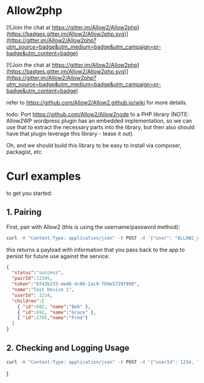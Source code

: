 # Allow2php

[![Join the chat at https://gitter.im/Allow2/Allow2php](https://badges.gitter.im/Allow2/Allow2php.svg)](https://gitter.im/Allow2/Allow2php?utm_source=badge&utm_medium=badge&utm_campaign=pr-badge&utm_content=badge)

[![Join the chat at https://gitter.im/Allow2/Allow2php](https://badges.gitter.im/Allow2/Allow2php.svg)](https://gitter.im/Allow2/Allow2php?utm_source=badge&utm_medium=badge&utm_campaign=pr-badge&utm_content=badge)

refer to https://github.com/Allow2/Allow2.github.io/wiki for more details.

todo: Port https://github.com/Allow2/Allow2node to a PHP library
(NOTE: Allow2WP wordpress plugin has an embedded implementation, so we can use that to extract the necessary parts into the library, but then also should have that plugin leverage this library - tease it out)

Oh, and we should build this library to be easy to install via composer, packagist, etc

# Curl examples

to get you started:

## 1. Pairing

First, pair with Allow2 (this is using the username/password method):

```sh
curl -H "Content-Type: application/json" -X POST -d '{"user": "ALLOW2_ACCOUNT_EMAIL", "pass":"ALLOW2_ACCOUNT_PASS", "deviceToken": "jJ5GOIaJ028Ywt6K", "name":"Test Device 1" }' https://app.allow2.com:8443/api/pairDevice
```

this returns a payload with information that you pass back to the app to persist for future use against the service:
```json
{
  "status":"success",
  "pairId":12345,
  "token":"6742b233-de46-4c86-2ac9-7b9e5729f999",
  "name":"Test Device 1",
  "userId": 1234,
  "children":[
    { "id":682, "name":"Bob" },
    { "id":691, "name":"Grace" },
    { "id":1795,"name":"Fred"}
  ]
}
```

## 2. Checking and Logging Usage

```sh
curl -H "Content-Type: application/json" -X POST -d '{"userId": 1234, "pairToken":"6742b2f3-de46-4c86-8ac9-7b9e532cf999", "deviceToken": "jJ5GOIaJ028Ywt6K", "tz": "Australia/Brisbane", "childId": "682", "activities": [{ "id": 7, "log": true }] }' https://api.allow2.com:9443/serviceapi/check
```


}
